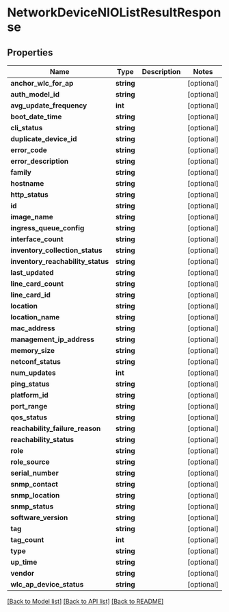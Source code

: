 # NetworkDeviceNIOListResultResponse

## Properties
Name | Type | Description | Notes
------------ | ------------- | ------------- | -------------
**anchor_wlc_for_ap** | **string** |  | [optional] 
**auth_model_id** | **string** |  | [optional] 
**avg_update_frequency** | **int** |  | [optional] 
**boot_date_time** | **string** |  | [optional] 
**cli_status** | **string** |  | [optional] 
**duplicate_device_id** | **string** |  | [optional] 
**error_code** | **string** |  | [optional] 
**error_description** | **string** |  | [optional] 
**family** | **string** |  | [optional] 
**hostname** | **string** |  | [optional] 
**http_status** | **string** |  | [optional] 
**id** | **string** |  | [optional] 
**image_name** | **string** |  | [optional] 
**ingress_queue_config** | **string** |  | [optional] 
**interface_count** | **string** |  | [optional] 
**inventory_collection_status** | **string** |  | [optional] 
**inventory_reachability_status** | **string** |  | [optional] 
**last_updated** | **string** |  | [optional] 
**line_card_count** | **string** |  | [optional] 
**line_card_id** | **string** |  | [optional] 
**location** | **string** |  | [optional] 
**location_name** | **string** |  | [optional] 
**mac_address** | **string** |  | [optional] 
**management_ip_address** | **string** |  | [optional] 
**memory_size** | **string** |  | [optional] 
**netconf_status** | **string** |  | [optional] 
**num_updates** | **int** |  | [optional] 
**ping_status** | **string** |  | [optional] 
**platform_id** | **string** |  | [optional] 
**port_range** | **string** |  | [optional] 
**qos_status** | **string** |  | [optional] 
**reachability_failure_reason** | **string** |  | [optional] 
**reachability_status** | **string** |  | [optional] 
**role** | **string** |  | [optional] 
**role_source** | **string** |  | [optional] 
**serial_number** | **string** |  | [optional] 
**snmp_contact** | **string** |  | [optional] 
**snmp_location** | **string** |  | [optional] 
**snmp_status** | **string** |  | [optional] 
**software_version** | **string** |  | [optional] 
**tag** | **string** |  | [optional] 
**tag_count** | **int** |  | [optional] 
**type** | **string** |  | [optional] 
**up_time** | **string** |  | [optional] 
**vendor** | **string** |  | [optional] 
**wlc_ap_device_status** | **string** |  | [optional] 

[[Back to Model list]](../README.md#documentation-for-models) [[Back to API list]](../README.md#documentation-for-api-endpoints) [[Back to README]](../README.md)


